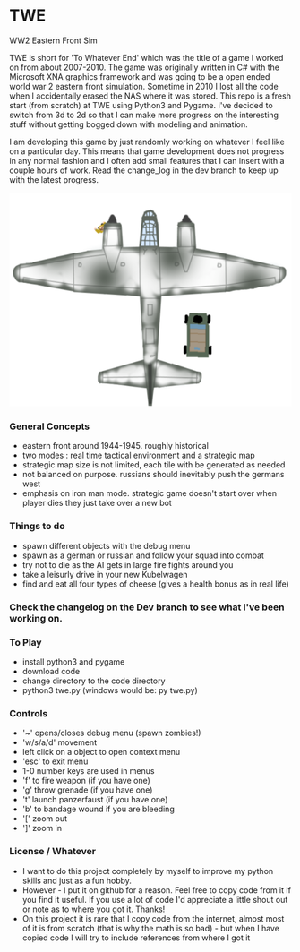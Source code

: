 # TWE 
WW2 Eastern Front Sim

TWE is short for 'To Whatever End' which was the title of a game I worked on from about 2007-2010.
The game was originally written in C# with the Microsoft XNA graphics framework and was going to be a open ended world war 2 eastern front simulation.
Sometime in 2010 I lost all the code when I accidentally erased the NAS where it was stored. This repo is a fresh start (from scratch) at TWE using Python3 and Pygame. I've decided to switch from 3d to 2d so that I can make more progress on the interesting stuff without getting bogged down with modeling and animation.

I am developing this game by just randomly working on whatever I feel like on a particular day. This means that game development does not progress in any normal fashion and I often add small features that I can insert with a couple hours of work. Read the change_log in the dev branch to keep up with the latest progress.

![screenshot](/screenshots/twe-may-23-2021.png "TWE screenshot")


### General Concepts
- eastern front around 1944-1945. roughly historical
- two modes : real time tactical environment and a strategic map
- strategic map size is not limited, each tile with be generated as needed
- not balanced on purpose. russians should inevitably push the germans west
- emphasis on iron man mode. strategic game doesn't start over when player dies they just take over a new bot

### Things to do
- spawn different objects with the debug menu
- spawn as a german or russian and follow your squad into combat
- try not to die as the AI gets in large fire fights around you
- take a leisurly drive in your new Kubelwagen 
- find and eat all four types of cheese (gives a health bonus as in real life)


### Check the changelog on the Dev branch to see what I've been working on.
  
### To Play 
- install python3 and pygame
- download code
- change directory to the code directory
- python3 twe.py (windows would be: py twe.py)

### Controls
- '~' opens/closes debug menu (spawn zombies!)
- 'w/s/a/d' movement
- left click on a object to open context menu
- 'esc' to exit menu
- 1-0 number keys are used in menus
- 'f' to fire weapon (if you have one)
- 'g' throw grenade (if you have one)
- 't' launch panzerfaust (if you have one)
- 'b' to bandage wound if you are bleeding
- '[' zoom out
- ']' zoom in 


### License / Whatever
- I want to do this project completely by myself to improve my python skills and just as a fun hobby. 
- However - I put it on github for a reason. Feel free to copy code from it if you find it useful. If you use a lot of code I'd appreciate a little shout out or note as to where you got it. Thanks! 
- On this project it is rare that I copy code from the internet, almost most of it is from scratch (that is why the math is so bad) - 
but when I have copied code I will try to include references from where I got it
